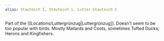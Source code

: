 ```yaml
---
alias: Stauteich I, Stauteich 1, Lutter-Stauteich 1
---
```


Part of the [[Locations/Luttergrünzug|Luttergrünzug]]. Doesn't seem to be too popular with birds. Mostly Mallards and Coots, sometimes Tufted Ducks, Herons and Kingfishers. 